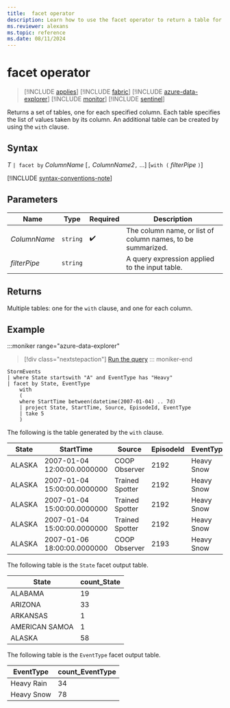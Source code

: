 ```yaml
---
title:  facet operator
description: Learn how to use the facet operator to return a table for each specified column.
ms.reviewer: alexans
ms.topic: reference
ms.date: 08/11/2024
---
```

# facet operator

> [!INCLUDE [applies](../includes/applies-to-version/applies.md)] [!INCLUDE [fabric](../includes/applies-to-version/fabric.md)] [!INCLUDE [azure-data-explorer](../includes/applies-to-version/azure-data-explorer.md)] [!INCLUDE [monitor](../includes/applies-to-version/monitor.md)] [!INCLUDE [sentinel](../includes/applies-to-version/sentinel.md)]

Returns a set of tables, one for each specified column.
Each table specifies the list of values taken by its column.
An additional table can be created by using the `with` clause.

## Syntax

*T* `| facet by` *ColumnName* [`,` *ColumnName2*`,` ...] [`with (` *filterPipe* `)`]

[!INCLUDE [syntax-conventions-note](../includes/syntax-conventions-note.md)]

## Parameters

| Name | Type | Required | Description |
|--|--|--|--|
| *ColumnName* | `string` |  :heavy_check_mark: | The column name, or list of column names, to be summarized.|
| *filterPipe* | `string` | | A query expression applied to the input table.|

## Returns

Multiple tables: one for the `with` clause, and one for each column.

## Example

:::moniker range="azure-data-explorer"
> [!div class="nextstepaction"]
> <a href="https://dataexplorer.azure.com/clusters/help/databases/Samples?query=H4sIAAAAAAAAA2VOywqCQBTdB/7DYVYKKVMUrlsEtdYfGJ0bWujIzE0R/Ph81qK7OvdwXgkbW11bqtl5uwFdQZaQsGKCY2XZdSUXEBcBVWvMwrRvCIVyEDdSbS8m30PlxMj6xbr/Cb0dxptDFuivzFZkOS0rQkbcEdW+Hu08Ev5RyjiUh1CeAkQRYh2sAQMaa56U89b1DRmhedt8qm9KZzTd9d+SAaxehPPyBR9NMsYY/wAAAA==" target="_blank">Run the query</a>
::: moniker-end

```kusto
StormEvents
| where State startswith "A" and EventType has "Heavy"
| facet by State, EventType
    with 
    (
    where StartTime between(datetime(2007-01-04) .. 7d) 
    | project State, StartTime, Source, EpisodeId, EventType
    | take 5
    )
```

The following is the table generated by the `with` clause.

|State|StartTime|Source|EpisodeId|EventType|
|--|--|--|--|--|
|ALASKA|2007-01-04 12:00:00.0000000|COOP Observer|2192|Heavy Snow|
|ALASKA|2007-01-04 15:00:00.0000000|Trained Spotter|2192|Heavy Snow|
|ALASKA|2007-01-04 15:00:00.0000000|Trained Spotter|2192|Heavy Snow|
|ALASKA|2007-01-04 15:00:00.0000000|Trained Spotter|2192|Heavy Snow|
|ALASKA|2007-01-06 18:00:00.0000000|COOP Observer|2193|Heavy Snow|

The following table is the `State` facet output table.

|State|count_State|
|---|---|
|ALABAMA|19|
|ARIZONA|33|
|ARKANSAS|1|
|AMERICAN SAMOA|1|
|ALASKA|58|

The following table is the `EventType` facet output table.

|EventType|count_EventType|
|---|---|
|Heavy Rain|34|
|Heavy Snow|78|
